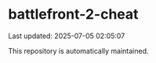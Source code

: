 # battlefront-2-cheat

Last updated: 2025-07-05 02:05:07

This repository is automatically maintained.
